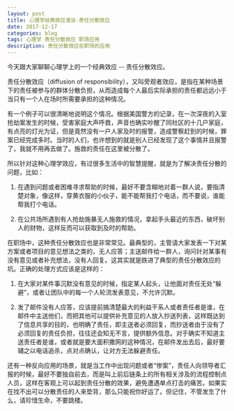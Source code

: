 ```yaml
---
layout: post
title: 心理学经典效应漫谈-责任分散效应
date: 2017-12-17
categories: blog
tags: 心理学 责任分散效应 职场应用
description: 责任分散效应在职场的应用
---
```


今天跟大家聊聊心理学上的一个经典效应 -- 责任分散效应。

责任分散效应（diffusion of responsibility），又叫旁观者效应，是指在某种场景下的责任被参与的群体分散负担，从而造成每个人最后实际承担的责任都远远小于当只有一个人在场时所需要承担的这种情况。

有一个例子可以很清晰地说明这个情况。根据美国警方的记录，在一次深夜的入室抢劫案发生的时候，受害家庭大声呼救，声音也确实吵醒了同社区的十几户家庭，有点亮的灯光为证，但是竟然没有一户人家及时的报警，造成警察赶到的时候，罪案已经完成多时。当时的人们，也许想到的就是别人已经发现了这个事情并且报警了，我就不用再去做了。施救的责任在这里被分散了。

所以针对这种心理学效应，有过很多生活中的智慧提醒，就是为了解决责任分散的问题，比如：

1. 在遇到问题或者困难寻求帮助的时候，最好不要含糊地对着一群人说，要指清楚对象，像这样，穿黄衣服的小伙子，能不能帮我打个电话，而不要说，谁能帮我打个电话。

2. 在公共场所遇到有人抢劫施暴无人施救的情况，拿起手头最近的东西，破坏别人的财物，这样反而可以获取到及时的帮助。

在职场中，这种责任分散效应也是非常常见。最典型的，主管请大家发表一下对某方案或者项目的意见想法之类的，无人应答；主送邮件给一群人，询问针对某事有没有意见或者补充想法，没有人回复。这其实就是跌进了典型的责任分散效应的坑。正确的处理方式应该是这样的：

1. 在大家对某件事沉默没有意见的时候，指定某人起头，让他面对责任无处“躲避”，或者让团队中的每一个人轮流发表意见，不允许沉默。

2. 发了邮件没有人应答，应该提前搞清楚最大的利益干系人或者责任者是谁，在邮件中主送他们，而把其他可以提供补充意见的人放入抄送列表，这样既达到了信息共享的目的，也明确了责任，即主送者必须回复，而抄送者由于没有了必须回复的责任负担，往往还会知无不言，提供额外信息。对于确实不知道主送责任者是谁，或者就是要大面积撒网的这种情况，在邮件发出去后，最好要辅之以电话追杀，点对点确认，让对方无法躲避责任。

还有一种反向应用的场景，就是当工作中出现问题或者“惨案”，责任人向领导者汇报的时候，最好不要独自前去，而是叫上前后链条上的所有相关涉及的流程控制点人员，这样在客观上可以起到责任分散的效果，避免遭遇单点打击的痛苦。如果实在找不出可以分散责任的人来垫背，那么只能祝你好运了。但记住，不管发生了什么，请珍惜生命，不要跳楼。

